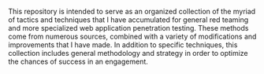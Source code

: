 This repository is intended to serve as an organized collection of the myriad of tactics and techniques that I have accumulated for general red teaming and more specialized web application penetration testing. These methods come from numerous sources, combined with a variety of modifications and improvements that I have made. In addition to specific techniques, this collection includes general methodology and strategy in order to optimize the chances of success in an engagement.
